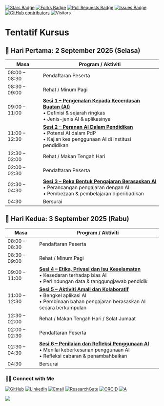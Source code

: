 <a href="https://github.com/drshahizan/short-course/stargazers"><img src="https://img.shields.io/github/stars/drshahizan/short-course" alt="Stars Badge"/></a>
<a href="https://github.com/drshahizan/short-course/network/members"><img src="https://img.shields.io/github/forks/drshahizan/short-course" alt="Forks Badge"/></a>
<a href="https://github.com/drshahizan/short-course/pulls"><img src="https://img.shields.io/github/issues-pr/drshahizan/short-course" alt="Pull Requests Badge"/></a>
<a href="https://github.com/drshahizan/short-course"><img src="https://img.shields.io/github/issues/drshahizan/short-course" alt="Issues Badge"/></a>
<a href="https://github.com/drshahizan/short-course/graphs/contributors"><img alt="GitHub contributors" src="https://img.shields.io/github/contributors/drshahizan/short-course?color=2b9348"></a>
![Visitors](https://api.visitorbadge.io/api/visitors?path=https%3A%2F%2Fgithub.com%2Fdrshahizan%2Fshort-course&labelColor=%23d9e3f0&countColor=%23697689&style=flat)

# Tentatif Kursus

## 📌 **Hari Pertama: 2 September 2025 (Selasa)**

| **Masa**      | **Program / Aktiviti** |
| ------------- | ------------- |
| 08:00 – 08:30 | Pendaftaran Peserta |
| 08:30 – 09:00 | Rehat / Minum Pagi |
| 09:00 – 11:00 | **[Sesi 1 – Pengenalan Kepada Kecerdasan Buatan (AI)](sesi01.md)** <br>• Definisi & sejarah ringkas <br>• Jenis-jenis AI & aplikasinya             |
| 11:00 – 12:30 | **[Sesi 2 – Peranan AI Dalam Pendidikan](sesi02.md)** <br>• Potensi AI dalam PdP <br>• Kajian kes penggunaan AI di institusi pendidikan            |
| 12:30 – 02:00 | Rehat / Makan Tengah Hari |                                                                                             |
| 02:00 – 02:30 | Pendaftaran Peserta |
| 02:30 – 04:30 | **[Sesi 3 – Reka Bentuk Pengajaran Berasaskan AI](sesi03.md)** <br>• Perancangan pengajaran dengan AI <br>• Pembezaan & pembelajaran diperibadikan |
| 04:30         | Bersurai |

## 📌 **Hari Kedua: 3 September 2025 (Rabu)**

| **Masa**      | **Program / Aktiviti** |
| ------------- | ------------- |
| 08:00 – 08:30 | Pendaftaran Peserta |
| 08:30 – 09:00 | Rehat / Minum Pagi |
| 09:00 – 11:00 | **[Sesi 4 – Etika, Privasi dan Isu Keselamatan](sesi04.md)** <br>• Kesedaran terhadap bias AI <br>• Perlindungan data & tanggungjawab pendidik       |
| 11:00 – 12:30 | **[Sesi 5 – Aktiviti Amali dan Kolaboratif](05mat.md)** <br>• Bengkel aplikasi AI <br>• Pembinaan bahan pengajaran berasaskan AI secara berkumpulan |
| 12:30 – 02:00 | Rehat / Makan Tengah Hari / Solat Jumaat |
| 02:00 – 02:30 | Pendaftaran Peserta |
| 02:30 – 04:30 | **[Sesi 6 – Penilaian dan Refleksi Penggunaan AI](06mat.md)** <br>• Menilai keberkesanan penggunaan AI <br>• Refleksi cabaran & penambahbaikan      |
| 04:30         | Bersurai |

### 🙌🏻 Connect with Me
<p align="left">
    <a href="https://github.com/drshahizan" target="_blank"><img alt="GitHub" src="https://img.shields.io/badge/-@drshahizan-181717?style=flat-square&logo=GitHub&logoColor=white"></a>
    <a href="https://www.linkedin.com/in/drshahizan" target="_blank"><img alt="LinkedIn" src="https://img.shields.io/badge/-drshahizan-blue?style=flat-square&logo=Linkedin&logoColor=white&link=https://www.linkedin.com/in/drshahizan/"></a>
    <a href="mailto:shahizan@utm.my" target="_blank"><img alt="Email" src="https://img.shields.io/badge/-shahizan@utm.my-c14438?style=flat-square&logo=Gmail&logoColor=white&link=mailto:shahizan@utm.my.com"></a>
    <a href="https://www.researchgate.net/profile/Mohd-Othman-28" target="_blank"><img alt="ResearchGate" src="https://img.shields.io/badge/-ResearchGate-00CCBB?style=flat-square&logo=ResearchGate&logoColor=white"></a>
    <a href="https://orcid.org/0000-0003-4261-1873" target="_blank"><img alt="ORCID" src="https://img.shields.io/badge/-ORCID-A6CE39?style=flat-square&logo=ORCID&logoColor=white"></a> 
 <a href="https://visitorbadge.io/status?path=https%3A%2F%2Fgithub.com%2Fdrshahizan" target="_blank"><img alt="A" src="https://api.visitorbadge.io/api/visitors?path=https%3A%2F%2Fgithub.com%2Fdrshahizan&labelColor=%23697689&countColor=%23555555&style=plastic"></a>
 
![](https://hit.yhype.me/github/profile?user_id=81284918)
</p>

